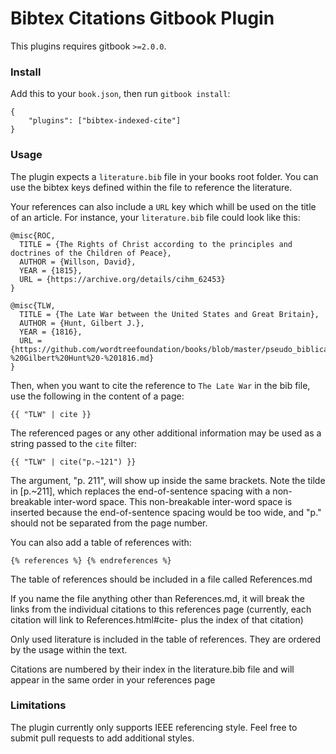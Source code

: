 Bibtex Citations Gitbook Plugin
==============

This plugins requires gitbook `>=2.0.0`.

### Install

Add this to your `book.json`, then run `gitbook install`:

```
{
    "plugins": ["bibtex-indexed-cite"]
}
```

### Usage

The plugin expects a `literature.bib` file in your books root folder. You can use the bibtex keys defined within the file to reference the literature.

Your references can also include a `URL` key which whill be used on the title of an article. For instance, your `literature.bib` file could look like this:

```
@misc{ROC,
  TITLE = {The Rights of Christ according to the principles and doctrines of the Children of Peace},
  AUTHOR = {Willson, David},
  YEAR = {1815},
  URL = {https://archive.org/details/cihm_62453}
}

@misc{TLW,
  TITLE = {The Late War between the United States and Great Britain},
  AUTHOR = {Hunt, Gilbert J.},
  YEAR = {1816},
  URL = {https://github.com/wordtreefoundation/books/blob/master/pseudo_biblical/The%20Late%20War%20-%20Gilbert%20Hunt%20-%201816.md}
}
```

Then, when you want to cite the reference to `The Late War` in the bib file, use the following in the content of a page:

```
{{ "TLW" | cite }}
```

The referenced pages or any other additional information may be used as a string passed to the `cite` filter:

```
{{ "TLW" | cite("p.~121") }}
```

The argument, "p. 211", will show up inside the same brackets. 
Note the tilde in [p.~211], which replaces the end-of-sentence spacing with a non-breakable inter-word space.
This non-breakable inter-word space is inserted because the end-of-sentence spacing would be too wide,
and "p." should not be separated from the page number.

You can also add a table of references with:

```
{% references %} {% endreferences %}
```

The table of references should be included in a file called References.md

If you name the file anything other than References.md, it will break the links from the individual citations to this references page (currently, each citation will link to References.html#cite- plus the index of that citation)

Only used literature is included in the table of references. They are ordered by the usage within the text.

Citations are numbered by their index in the literature.bib file and will appear in the same order in your references page

### Limitations

The plugin currently only supports IEEE referencing style.
Feel free to submit pull requests to add additional styles.

